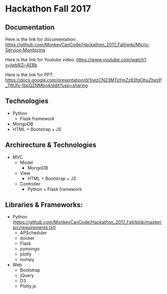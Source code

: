 # Hackathon Fall 2017

## Documentation
Here is the link for documentation: https://github.com/MonkeyCanCode/Hackathon_2017_Fall/wiki/Micro-Service-Monitoring

Here is the link for Youtube video: https://www.youtube.com/watch?v=IwbRZj-AEBk

Here is the link for PPT: https://docs.google.com/presentation/d/1nezCN23MTsYmZz83fqOhuZhezP_7WJfs-tbpQZNMbo4/edit?usp=sharing

## Technologies
* Python
  * Flask framework
* MongoDB
* HTML + Bootstrap + JS

## Archirecture & Technologies
* MVC
  * Model 
    * MongoDB
  * View
    * HTML + Bootstrap + JS
  * Controller
    * Python + Flask framework

## Libraries & Frameworks:
* Python (https://github.com/MonkeyCanCode/Hackathon_2017_Fall/blob/master/src/requirements.txt)
  * APScheduler
  * docker
  * Flask
  * pymongo
  * plotly
  * numpy
* Web
  * Bootstrap
  * jQuery
  * D3
  * Plotly.js
